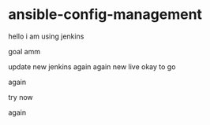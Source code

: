 # ansible-config-management

hello i am using jenkins

goal amm

update new jenkins
again
again new live 
okay to go

again

try now

again


